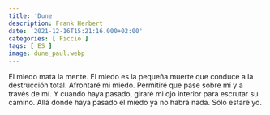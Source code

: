 ```yaml
---
title: 'Dune'
description: Frank Herbert
date: '2021-12-16T15:21:16.000+02:00'
categories: [ Ficció ]
tags: [ ES ]
image: dune_paul.webp
---
```


El miedo mata la mente. El miedo es la pequeña muerte que conduce a la destrucción total. Afrontaré mi miedo. Permitiré que pase sobre mí y a través de mí. Y cuando haya pasado, giraré mi ojo interior para escrutar su camino. Allá donde haya pasado el miedo ya no habrá nada. Sólo estaré yo.
